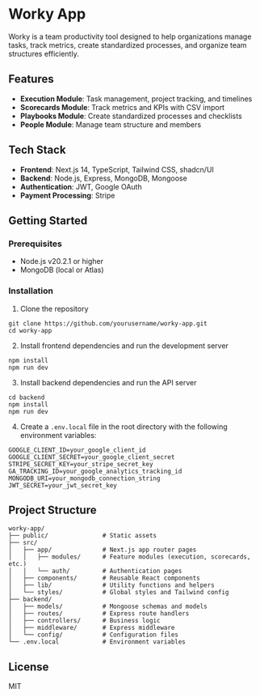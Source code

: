 # Worky App

Worky is a team productivity tool designed to help organizations manage tasks, track metrics, create standardized processes, and organize team structures efficiently.

## Features

- **Execution Module**: Task management, project tracking, and timelines
- **Scorecards Module**: Track metrics and KPIs with CSV import
- **Playbooks Module**: Create standardized processes and checklists
- **People Module**: Manage team structure and members

## Tech Stack

- **Frontend**: Next.js 14, TypeScript, Tailwind CSS, shadcn/UI
- **Backend**: Node.js, Express, MongoDB, Mongoose
- **Authentication**: JWT, Google OAuth
- **Payment Processing**: Stripe

## Getting Started

### Prerequisites

- Node.js v20.2.1 or higher
- MongoDB (local or Atlas)

### Installation

1. Clone the repository
```
git clone https://github.com/yourusername/worky-app.git
cd worky-app
```

2. Install frontend dependencies and run the development server
```
npm install
npm run dev
```

3. Install backend dependencies and run the API server
```
cd backend
npm install
npm run dev
```

4. Create a `.env.local` file in the root directory with the following environment variables:
```
GOOGLE_CLIENT_ID=your_google_client_id
GOOGLE_CLIENT_SECRET=your_google_client_secret
STRIPE_SECRET_KEY=your_stripe_secret_key
GA_TRACKING_ID=your_google_analytics_tracking_id
MONGODB_URI=your_mongodb_connection_string
JWT_SECRET=your_jwt_secret_key
```

## Project Structure

```
worky-app/
├── public/               # Static assets
├── src/
│   ├── app/              # Next.js app router pages
│   │   ├── modules/      # Feature modules (execution, scorecards, etc.)
│   │   └── auth/         # Authentication pages
│   ├── components/       # Reusable React components
│   ├── lib/              # Utility functions and helpers
│   └── styles/           # Global styles and Tailwind config
├── backend/
│   ├── models/           # Mongoose schemas and models
│   ├── routes/           # Express route handlers
│   ├── controllers/      # Business logic
│   ├── middleware/       # Express middleware
│   └── config/           # Configuration files
└── .env.local            # Environment variables
```

## License

MIT 